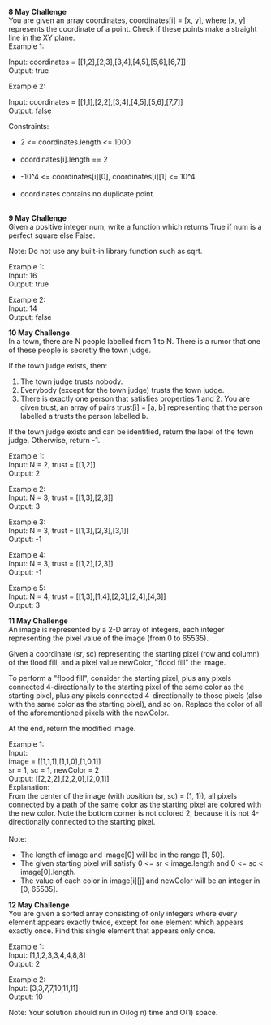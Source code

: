 <strong>8 May Challenge</strong></br>
You are given an array coordinates, coordinates[i] = [x, y], where [x, y] represents the coordinate of a point. Check if these points make a straight line in the XY plane.</br>
Example 1:
<!-- <img src= "https://assets.leetcode.com/uploads/2019/10/15/untitled-diagram-2.jpg"/></br> -->
Input: coordinates = [[1,2],[2,3],[3,4],[4,5],[5,6],[6,7]]</br>
Output: true</br>

Example 2:
<!--<img src="https://assets.leetcode.com/uploads/2019/10/09/untitled-diagram-1.jpg"/></br> -->
Input: coordinates = [[1,1],[2,2],[3,4],[4,5],[5,6],[7,7]]</br>
Output: false</br>

Constraints:</br>
<ul>
 <li>2 <= coordinates.length <= 1000</li></br>
<li>coordinates[i].length == 2</li></br>
<li>-10^4 <= coordinates[i][0], coordinates[i][1] <= 10^4</li></br>
<li>coordinates contains no duplicate point.</li></br>
</ul>

<strong>9 May Challenge</strong></br>
Given a positive integer num, write a function which returns True if num is a perfect square else False.

Note: Do not use any built-in library function such as sqrt.

Example 1:</br>
Input: 16</br>
Output: true</br>

Example 2:</br>
Input: 14</br>
Output: false</br>

<strong>10 May Challenge</strong></br>
In a town, there are N people labelled from 1 to N.  There is a rumor that one of these people is secretly the town judge.

If the town judge exists, then:

1. The town judge trusts nobody.
2. Everybody (except for the town judge) trusts the town judge.
3. There is exactly one person that satisfies properties 1 and 2.
You are given trust, an array of pairs trust[i] = [a, b] representing that the person labelled a trusts the person labelled b.

If the town judge exists and can be identified, return the label of the town judge.  Otherwise, return -1.</br>

Example 1:</br>
Input: N = 2, trust = [[1,2]]</br>
Output: 2</br>


Example 2:</br>
Input: N = 3, trust = [[1,3],[2,3]]</br>
Output: 3</br>

Example 3:</br>
Input: N = 3, trust = [[1,3],[2,3],[3,1]]</br>
Output: -1</br>

Example 4:</br>
Input: N = 3, trust = [[1,2],[2,3]]</br>
Output: -1</br>

Example 5:</br>
Input: N = 4, trust = [[1,3],[1,4],[2,3],[2,4],[4,3]]</br>
Output: 3</br>

<strong>11 May Challenge</strong></br>
An image is represented by a 2-D array of integers, each integer representing the pixel value of the image (from 0 to 65535).

Given a coordinate (sr, sc) representing the starting pixel (row and column) of the flood fill, and a pixel value newColor, "flood fill" the image.

To perform a "flood fill", consider the starting pixel, plus any pixels connected 4-directionally to the starting pixel of the same color as the starting pixel, plus any pixels connected 4-directionally to those pixels (also with the same color as the starting pixel), and so on. Replace the color of all of the aforementioned pixels with the newColor.

At the end, return the modified image.</br>

Example 1:</br>
Input: </br>
image = [[1,1,1],[1,1,0],[1,0,1]]</br>
sr = 1, sc = 1, newColor = 2</br>
Output: [[2,2,2],[2,2,0],[2,0,1]]</br>
Explanation: </br>
From the center of the image (with position (sr, sc) = (1, 1)), all pixels connected 
by a path of the same color as the starting pixel are colored with the new color.
Note the bottom corner is not colored 2, because it is not 4-directionally connected
to the starting pixel.</br>
</br>Note:</br>
<ul>
 <li>The length of image and image[0] will be in the range [1, 50].</li>
 <li>The given starting pixel will satisfy 0 <= sr < image.length and 0 <= sc < image[0].length.</li>
 <li>The value of each color in image[i][j] and newColor will be an integer in [0, 65535].</li>
 </ul>

<strong>12 May Challenge</strong></br>
You are given a sorted array consisting of only integers where every element appears exactly twice, except for one element which appears exactly once. Find this single element that appears only once.</br>

 

Example 1:</br>
Input: [1,1,2,3,3,4,4,8,8]</br>
Output: 2</br>

Example 2:</br>
Input: [3,3,7,7,10,11,11]</br>
Output: 10</br>
 

Note: Your solution should run in O(log n) time and O(1) space.
